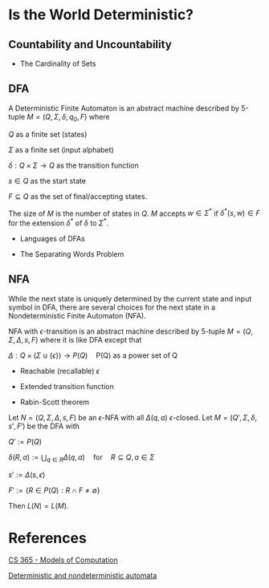 # Is the World Deterministic?

## Countability and Uncountability

- The Cardinality of Sets

## DFA

A Deterministic Finite Automaton is an abstract machine described by 5-tuple $M=(Q, \Sigma, \delta, q_0, F)$ where

$Q$ as a finite set (states)

$\Sigma$ as a finite set (input alphabet)

$\delta : Q \times \Sigma \rightarrow Q$ as the transition function

$s \in Q$ as the start state

$F \subseteq Q$ as the set of final/accepting states.

The size of $M$ is the number of states in $Q$. $M$ accepts $w \in \Sigma^*$ if $\delta^*(s, w) \in F$ for the extension $\delta^*$ of $\delta$ to $\Sigma^*$.

- Languages of DFAs

- The Separating Words Problem

## NFA

While the next state is uniquely determined by the current state and input symbol in DFA, there are several choices for the next state in a Nondeterministic Finite Automaton (NFA).

NFA with $\epsilon$-transition is an abstract machine described by 5-tuple $M=(Q, \Sigma, \Delta, s, F)$ where it is like DFA except that

$\Delta : Q \times (\Sigma \cup \{\epsilon\}) \rightarrow P(Q) \quad \text{P(Q) as a power set of Q}$

- Reachable (recallable) $\epsilon$

- Extended transition function

- Rabin-Scott theorem

Let $N = (Q, \Sigma, \Delta, s, F)$ be an $\epsilon$-NFA with all $\Delta(q, a)$ $\epsilon$-closed. Let $M = (Q', \Sigma, \delta, s', F')$ be the DFA with

$Q' := P(Q)$

$\delta(R, a) := \bigcup_{q \in R} \Delta(q, a) \quad \text{for} \quad R \subseteq Q, a \in \Sigma$

$s' := \Delta(s, \epsilon)$

$F' := \{R \in P(Q) : R \cap F \neq \emptyset \}$

Then $L(N) = L(M)$.



# References
[CS 365 - Models of Computation](https://cs.uwaterloo.ca/~eblais/cs365/)

[Deterministic and nondeterministic automata](https://math.colorado.edu/~mayr/teaching/math6010spring21/class02.pdf)